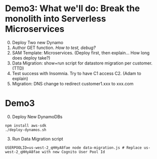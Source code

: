 # Demo3: What we'll do: Break the monolith into Serverless Microservices
0. Deploy Two new Dynamo
1. Author GET function. *How to test, debug?*
2. SAM Template: Microservices. (Deploy first, then explain... How long does deploy take?)
3. Data Migration: show+run script for datastore migration per customer. (TTD)
4. Test success with Insomnia. Try to have C1 access C2. (Adam to explain)
5. Migration: DNS change to redirect customer1.xxx to xxx.com 

# Demo3
0. Deploy New DynamoDBs
```shell
npm install aws-sdk
./deploy-dynamos.sh
```

3. Run Data Migration script
```shell
USERPOOLID=us-west-2_qHHyA8fae node data-migration.js # Replace us-west-2_qHHyA8fae with new Cognito User Pool Id
```
